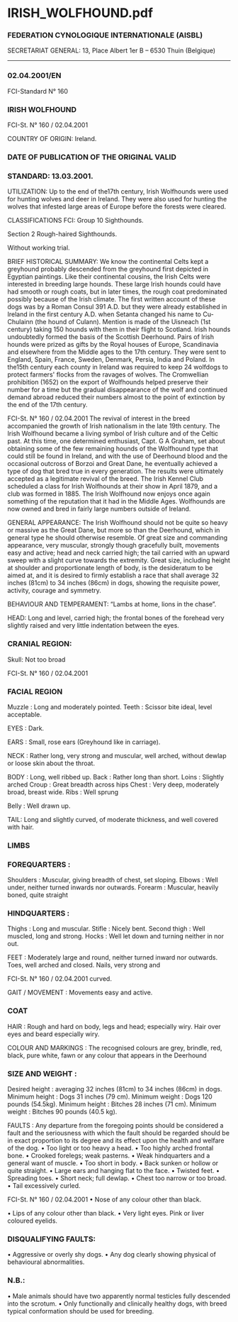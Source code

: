 # IRISH_WOLFHOUND.pdf


### FEDERATION CYNOLOGIQUE INTERNATIONALE (AISBL)


SECRETARIAT GENERAL: 13, Place Albert 1er  B – 6530 Thuin (Belgique)
______________________________________________________________________________

### 02.04.2001/EN



FCI-Standard N° 160


### IRISH WOLFHOUND




FCI-St. N° 160  / 02.04.2001

COUNTRY OF ORIGIN: Ireland.

### DATE OF PUBLICATION OF THE ORIGINAL VALID



### STANDARD: 13.03.2001.



UTILIZATION:  Up to the end of the17th century, Irish
Wolfhounds were used for hunting wolves and deer in Ireland. They
were also used for hunting the wolves that infested large areas of
Europe before the forests were cleared.

CLASSIFICATIONS FCI:  Group  10 Sighthounds.



Section  2 Rough-haired Sighthounds.

Without working trial.


BRIEF HISTORICAL SUMMARY: We know the continental
Celts kept a greyhound probably descended from the greyhound first
depicted in Egyptian paintings.  Like their continental cousins, the
Irish Celts were interested in breeding large hounds. These large
Irish hounds could have had smooth or rough coats, but in later
times, the rough coat predominated possibly because of the Irish
climate.  The first written account of these dogs was by a Roman
Consul 391 A.D. but they were already established in Ireland in the
first century A.D. when Setanta changed his name to Cu-Chulainn
(the hound of Culann).  Mention is made of the Uisneach (1st
century) taking 150 hounds with them in their flight to Scotland.
Irish hounds undoubtedly formed the basis of the Scottish
Deerhound.  Pairs of Irish hounds were prized as gifts by the Royal
houses of Europe, Scandinavia and elsewhere from the Middle ages
to the 17th century.  They were sent to England, Spain, France,
Sweden, Denmark, Persia, India and Poland. In the15th century each
county in Ireland was required to keep 24 wolfdogs to protect
farmers' flocks from the ravages of wolves.  The Cromwellian
prohibition (1652) on the export of Wolfhounds helped preserve their
number for a time but the gradual disappearance of the wolf and
continued demand abroad reduced their numbers almost to the point
of extinction by the end of the 17th century.



FCI-St. N° 160  / 02.04.2001
The revival of interest in the breed accompanied the growth of Irish
nationalism in the late 19th century.  The Irish Wolfhound became a
living symbol of Irish culture and of the Celtic past.  At this time,
one determined enthusiast, Capt. G A  Graham, set about obtaining
some of the few remaining hounds of the Wolfhound type that could
still be found in Ireland, and with the use of Deerhound blood and
the occasional outcross of Borzoi and Great Dane, he eventually
achieved a type of dog that bred true in every generation.  The results
were ultimately accepted as a legitimate revival of the breed.  The
Irish Kennel Club scheduled a class for Irish Wolfhounds at their
show in April 1879, and a club was formed in 1885.  The Irish
Wolfhound now enjoys once again something of the reputation that it
had in the Middle Ages.  Wolfhounds are now owned and bred in
fairly large numbers outside of Ireland.

GENERAL APPEARANCE:  The Irish Wolfhound should not be
quite so heavy or massive as the Great Dane, but more so than the
Deerhound, which in general type he should otherwise resemble.  Of
great size and commanding appearance, very muscular, strongly
though gracefully built, movements easy and active; head and neck
carried high; the tail carried with an upward sweep with a slight
curve towards the extremity.
Great size, including height at shoulder and proportionate length of
body, is the desideratum to be aimed at, and it is desired to firmly
establish a race that shall average 32 inches (81cm) to 34 inches
(86cm) in dogs, showing the requisite power, activity, courage and
symmetry.

BEHAVIOUR AND TEMPERAMENT: “Lambs at home, lions
in the chase”.

HEAD:  Long and level, carried high; the frontal bones of the
forehead very slightly raised and very little indentation between the
eyes.

### CRANIAL REGION:


Skull: Not too broad


FCI-St. N° 160  / 02.04.2001

### FACIAL REGION


Muzzle : Long and moderately pointed.
Teeth : Scissor bite ideal, level acceptable.

EYES : Dark.

EARS : Small, rose ears (Greyhound like in carriage).

NECK : Rather long, very strong and muscular, well arched, without
dewlap or loose skin about the throat.

BODY : Long, well ribbed up.
Back : Rather long than short.
Loins : Slightly arched
Croup : Great breadth across hips
Chest : Very deep, moderately broad, breast wide.
Ribs : Well sprung

Belly : Well drawn up.

TAIL:  Long and slightly curved, of moderate thickness, and well
covered with hair.

### LIMBS



### FOREQUARTERS :


Shoulders : Muscular, giving breadth of chest, set sloping.
Elbows : Well under, neither turned inwards nor outwards.
Forearm : Muscular, heavily boned, quite straight

### HINDQUARTERS :


Thighs : Long and muscular.
Stifle : Nicely bent.
Second thigh : Well muscled, long and strong.
Hocks :  Well let down and turning neither in nor out.

FEET : Moderately large and round, neither turned inward nor
outwards.  Toes, well arched and closed.  Nails, very strong and


FCI-St. N° 160  / 02.04.2001
curved.

GAIT / MOVEMENT : Movements easy and active.

### COAT



HAIR : Rough and hard on body, legs and head; especially wiry.
Hair over eyes and beard especially wiry.

COLOUR AND MARKINGS : The recognised colours are grey,
brindle, red, black, pure white, fawn or any colour that appears in the
Deerhound

### SIZE AND WEIGHT :


Desired height :     averaging 32 inches  (81cm) to 34 inches (86cm)
in dogs.
Minimum height :   Dogs       31 inches  (79 cm).
Minimum weight :  Dogs    120  pounds (54.5kg).
Minimum height :   Bitches   28  inches  (71 cm).
Minimum weight :  Bitches   90  pounds (40.5 kg).

FAULTS : Any departure from the foregoing points should be
considered a fault and the seriousness with which the fault should be
regarded should be in exact proportion to its degree and its effect
upon the health and welfare of the dog.
•
Too light or too heavy a head.
•
Too highly arched frontal bone.
•
Crooked forelegs; weak pasterns.
•
Weak hindquarters and a general want of muscle.
•
Too short in body.
•
Back sunken or hollow or quite straight.
•
Large ears and hanging flat to the face.
•
Twisted feet.
•
Spreading toes.
•
Short neck; full dewlap.
•
Chest too narrow or too broad.
•
Tail excessively curled.


FCI-St. N° 160  / 02.04.2001
•
Nose of any colour other than black.

•
Lips of any colour other than black.
•
Very light eyes. Pink or liver coloured eyelids.


### DISQUALIFYING FAULTS:


•
Aggressive or overly shy dogs.
•
Any dog clearly showing physical of behavioural abnormalities.

### N.B.:


•
Male animals should have two apparently normal testicles fully
descended into the scrotum.
•
Only functionally and clinically healthy dogs, with breed
typical conformation should be used for breeding.







